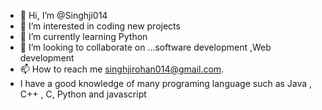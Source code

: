 - 👋 Hi, I’m @Singhji014
- 👀 I’m interested in coding new projects 
- 🌱 I’m currently learning Python
- 💞️ I’m looking to collaborate on ...software development ,Web development
- 📫 How to reach me singhjirohan014@gmail.com.
- I have a good knowledge of many programing language such as Java , C++ , C, Python and javascript


<!---
Singhji014/Singhji014 is a ✨ special ✨ repository because its `README.md` (this file) appears on your GitHub profile.
You can click the Preview link to take a look at your changes.
--->

